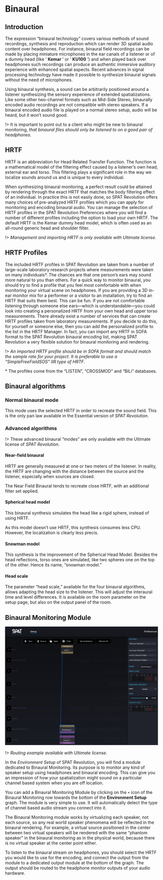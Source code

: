 # Binaural

## Introduction

The expression “binaural technology” covers various methods of sound recordings, synthesis and reproduction which can render 3D spatial audio content over headphones. For instance, binaural field recordings can be made by placing miniature microphones in the ear canals of a listener or of a dummy head (like ’ **Kemar** ’ or ’ **KU100** ’) and when played back over headphones such recordings can produce an authentic immersive auditory experience with enhanced spatial aspects. Recent advances in signal processing technology have made it possible to synthesize binaural signals without the need of microphones.

Using binaural synthesis, a sound can be arbitrarily positioned around a listener synthesizing the sensory experience of extended spatializations. Like some other two-channel formats such as Mid-Side Stereo, binaurally encoded audio recordings are not compatible with stereo speakers. If a binaural encoded audio file is played on a normal stereo setup, audio will be heard, but it won’t sound good.

!> It is important to point out to a client who might be new to binaural monitoring, _that binaural files should only be listened to on a good pair of headphones._

## HRTF

HRTF is an abbreviation for Head Related Transfer Function. The function is a mathematical model of the filtering effect caused by a listener’s own head, external ear and torso. This filtering plays a significant role in the way we localize sounds around us and is unique to every individual.

When synthesizing binaural monitoring, a perfect result could be attained by rendering through the exact HRTF that matches the body filtering effect of an individual. In practice this is not easily done, so SPAT Revolution offers many choices of pre-analyzed HRTF profiles which you can apply for monitoring and encoding binaural audio. You can manage the selection of HRTF profiles in the SPAT Revolution Preferences where you will find a number of different profiles including the option to load your own HRTF. The default HRTF is the Kemar dummy head model, which is often used as an all-round generic head and shoulder filter.

!> _Management and importing HRTF is only available with Ultimate license._

## HRTF Profiles

The included HRTF profiles in SPAT Revolution are taken from a number of large-scale laboratory research projects where measurements were taken on many individuals\*. The chances are that one person’s ears may sound more natural to you than others. For a quick way to monitor binaural, you should try to find a profile that you feel most comfortable with when monitoring your virtual scene on headphones. If you are providing a 3D in-ear monitor mix for a performer or a visitor to an installation, try to find an HRTF that suits them best. This can be fun. If you are not comfortable listening through someone else ears—which is understandable—you could look into creating a personalized HRTF from your own head and upper torso measurements. There already exist a number of services that can create HRTF profiles taken from laboratory measurements. If you decide to do this, for yourself or someone else, then you can add the personalized profile to the list in the HRTF Manager. In fact, you can import any HRTF in SOFA format to the SPAT Revolution binaural encoding list, making SPAT Revolution a very flexible solution for binaural monitoring and rendering.

!> _An imported HRTF profile should be in SOFA format and should match the sample rate for your project. It is preferable to use a “SimpleFreeFieldSOS” IIR type of HRTF._

\* The profiles come from the “LISTEN”, “CROSSMOD” and “BiLi” databases.

## Binaural algorithms

### Normal binaural mode

This mode uses the selected HRTF in order to recreate the sound field. This is the only pan law available in the Essential version of _SPAT Revolution_.


### Advanced algorithms

!> These advanced binaural “modes” are only available with the Ultimate license of _SPAT Revolution_.

#### Near-field binaural

HRTF are generally measured at one or two meters of the listener.
In reality, the HRTF are changing with the distance between the source and the listener, especially when sources are closed.

The Near Field Binaural tends to recreate close HRTF, with an additional filter set applied.

#### Spherical head model

This binaural synthesis simulates the head like a rigid sphere, instead of using HRTF.

As this model doesn’t use HRTF, this synthesis consumes less CPU.
However, the localization is clearly less precis.

#### Snowman model

This synthesis is the improvement of the Spherical Head Model.
Besides the head reflections, torso ones are simulated, like two spheres one on the top of the other.
Hence its name, “snowman model.”

#### Head scale

The parameter “head scale,” available for the four binaural algorithms, allows adapting the head size to the listener.
This will adjust the interaural time and level differences. 
It is available on the room parameter on the setup page, but also on the output panel of the room.
<!-- TODO:add photo for that --> 


## Binaural Monitoring Module

![](include/SpatRevolution_UserGuide_-050.jpg)

!> _Routing example available with Ultimate license._

In the _Environment Setup_ of SPAT Revolution, you will find a module dedicated to Binaural Monitoring. Its purpose is to monitor any kind of speaker setup using headphones and binaural encoding. This can give you an impression of how your spatialization might sound on a particular channel based system when you are off location.

You can add a Binaural Monitoring Module by clicking on the <code>+</code> icon of the Binaural Monitoring row towards the bottom of the **Environment Setup** graph. The module is very simple to use. It will automatically detect the type of channel based audio stream you connect into it.

The Binaural Monitoring module works by virtualizing each speaker, not each source, so any real world speaker phenomena will be reflected in the binaural rendering. For example, a virtual source positioned in the center between two virtual speakers will be rendered with the same “phantom speaker” in the binaural monitoring as in the physical world, because there is no virtual speaker at the center point either.

To listen to the binaural stream on headphones, you should select the HRTF you would like to use for the encoding, and connect the output from the module to a dedicated output module at the bottom of the graph. The output should be routed to the headphone monitor outputs of your audio hardware.
